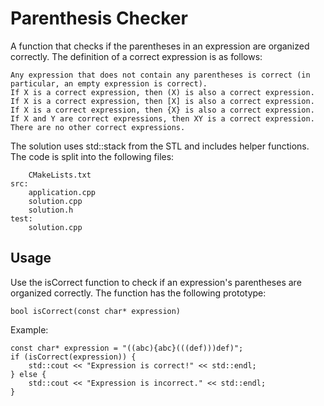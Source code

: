 # Parenthesis Checker

A function that checks if the parentheses in an expression are organized correctly. The definition of a correct expression is as follows:

    Any expression that does not contain any parentheses is correct (in particular, an empty expression is correct).
    If X is a correct expression, then (X) is also a correct expression.
    If X is a correct expression, then [X] is also a correct expression.
    If X is a correct expression, then {X} is also a correct expression.
    If X and Y are correct expressions, then XY is a correct expression.
    There are no other correct expressions.

The solution uses std::stack from the STL and includes helper functions. The code is split into the following files:
```
    CMakeLists.txt
src:
    application.cpp
    solution.cpp
    solution.h
test:
    solution.cpp
```    
## Usage

Use the isCorrect function to check if an expression's parentheses are organized correctly. The function has the following prototype:
```
bool isCorrect(const char* expression)
```
Example:
```
const char* expression = "((abc){abc}(((def)))def)";
if (isCorrect(expression)) {
    std::cout << "Expression is correct!" << std::endl;
} else {
    std::cout << "Expression is incorrect." << std::endl;
}
```
